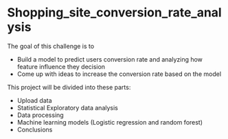 # Shopping_site_conversion_rate_analysis
The goal of this challenge is to
- Build a model to predict users conversion rate and analyzing how feature influence they decision
- Come up with ideas to increase the conversion rate based on the model

This project will be divided into these parts:
- Upload data
- Statistical Exploratory data analysis
- Data processing
- Machine learning models (Logistic regression and random forest)
- Conclusions
